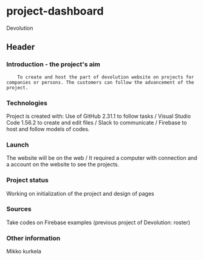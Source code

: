 # project-dashboard
Devolution

## Header

### Introduction - the project's aim
        To create and host the part of devolution website on projects for companies or persons. The customers can follow the advancement of the project.
### Technologies
Project is created with:
        Use of GitHub 2.31.1 to follow tasks / Visual Studio Code 1.56.2 to create and edit files / Slack to communicate / Firebase to host and follow models of codes.
### Launch
The website will be on the web / It required a computer with connection and a account on the website to see the projects.
###  Project status
Working on initialization of the project and design of pages
###  Sources
Take codes on Firebase examples (previous project of Devolution: roster)
###  Other information
Mikko kurkela